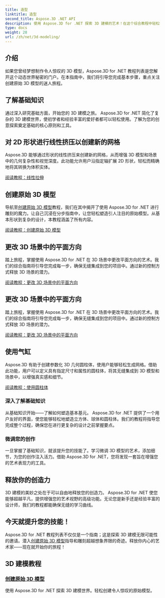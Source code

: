 ```yaml
---
title: 造型
linktitle: 造型
second_title: Aspose.3D .NET API
description: 使用 Aspose.3D for .NET 探索 3D 建模的艺术！在这个综合教程中轻松制作迷人的原始模型。今天释放您的创造力。
type: docs
weight: 28
url: /zh/net/3d-modeling/
---
```


## 介绍

如果您曾经梦想制作令人惊叹的 3D 模型，Aspose.3D for .NET 教程列表是您解开这个动态世界秘密的门户。在本指南中，我们将引导您完成基本步骤，重点关注创建原始 3D 模型的迷人旅程。

## 了解基础知识

通过深入研究基础方面，开始您的 3D 建模之旅。 Aspose.3D for .NET 简化了复杂的 3D 建模世界，使初学者和经验丰富的爱好者都可以轻松使用。了解为您的创意探索奠定基础的核心原则和工具。

## 对 2D 形状进行线性挤压以创建新的网格

Aspose.3D 能够通过形状的线性挤压来创建新的网格，从而增强 3D 模型和场景中的几何复杂性和视觉深度。此功能允许用户沿指定轴扩展 2D 形状，轻松而精确地将其转换为体积实体。

[阅读教程：线性拉伸](./linear-extrusion/)

## 创建原始 3D 模型

导航至[创建原始 3D 模型](./primitive-3d-models/)教程，我们在其中揭开了使用 Aspose.3D for .NET 进行雕刻的魔力。让自己沉浸在分步指南中，让您轻松塑造引人注目的原始模型。从基本形状到复杂的设计，本教程涵盖了所有内容。

[阅读教程：创建原始 3D 模型](./primitive-3d-models/)

## 更改 3D 场景中的平面方向

踏上旅程，掌握使用 Aspose.3D for .NET 在 3D 场景中更改平面方向的艺术。我们的综合指南将引导您完成每一步，确保无缝集成到您的项目中。通过新的控制方式释放 3D 场景的潜力。

[阅读教程：更改 3D 场景中的平面方向](./change-plane-orientation/)

## 更改 3D 场景中的平面方向

踏上旅程，掌握使用 Aspose.3D for .NET 在 3D 场景中更改平面方向的艺术。我们的综合指南将引导您完成每一步，确保无缝集成到您的项目中。通过新的控制方式释放 3D 场景的潜力。

[阅读教程：更改 3D 场景中的平面方向](./change-plane-orientation/)


## 使用气缸

Aspose.3D 有助于创建参数化 3D 几何圆柱体，使用户能够轻松生成网格。借助此功能，用户可以定义具有指定尺寸和属性的圆柱体，将其无缝集成到 3D 模型和场景中，以增强真实感和细节。

[阅读教程：使用圆柱体](./working-with-cylinder/)



### 深入了解基础知识

从基础知识开始——了解如何塑造基本基元。 Aspose.3D for .NET 提供了一个用户友好的界面，使您能够轻松地塑造立方体、球体和圆柱体。我们的教程将指导您完成整个过程，确保您在进行更复杂的设计之前掌握要点。

### 微调您的创作

一旦掌握了基础知识，就该提升您的技能了。学习微调 3D 模型的艺术，添加细节，为您的创作注入活力。借助 Aspose.3D for .NET，您将发现一套旨在增强您的艺术表现力的工具。

## 释放你的创造力

3D 建模的美妙之处在于可以自由地释放您的创造力。 Aspose.3D for .NET 使您能够超越平凡，提供增强您的艺术视野的高级功能。无论您是新手还是经验丰富的设计师，我们的教程都能确保无缝的学习曲线。

## 今天就提升您的技能！

 Aspose.3D for .NET 教程列表不仅仅是一个指南；这是探索 3D 建模无限可能性的邀请。潜入[创建原始 3D 模型](./primitive-3d-models/)指导和雕刻超越想象界限的奇迹。释放你内心的艺术家——现在就开始你的旅程！
## 3D 建模教程
### [创建原始 3D 模型](./primitive-3d-models/)
使用 Aspose.3D for .NET 探索 3D 建模世界。轻松创建令人惊叹的原始模型。